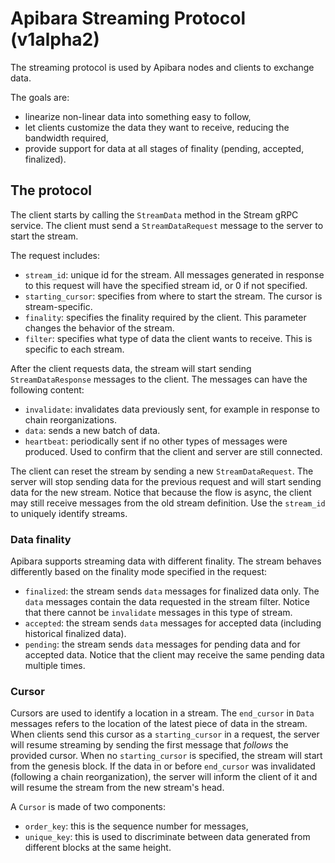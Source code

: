 # Apibara Streaming Protocol (v1alpha2)

The streaming protocol is used by Apibara nodes and clients to exchange data.

The goals are:

- linearize non-linear data into something easy to follow,
- let clients customize the data they want to receive, reducing the bandwidth
  required,
- provide support for data at all stages of finality (pending, accepted,
  finalized).

## The protocol

The client starts by calling the `StreamData` method in the Stream gRPC service.
The client must send a `StreamDataRequest` message to the server to start the
stream.

The request includes:

- `stream_id`: unique id for the stream. All messages generated in response to
  this request will have the specified stream id, or 0 if not specified.
- `starting_cursor`: specifies from where to start the stream. The cursor is
  stream-specific.
- `finality`: specifies the finality required by the client. This parameter
  changes the behavior of the stream.
- `filter`: specifies what type of data the client wants to receive. This is
  specific to each stream.

After the client requests data, the stream will start sending
`StreamDataResponse` messages to the client. The messages can have the following
content:

- `invalidate`: invalidates data previously sent, for example in response to
  chain reorganizations.
- `data`: sends a new batch of data.
- `heartbeat`: periodically sent if no other types of messages were produced.
  Used to confirm that the client and server are still connected.

The client can reset the stream by sending a new `StreamDataRequest`. The server
will stop sending data for the previous request and will start sending data for
the new stream. Notice that because the flow is async, the client may still
receive messages from the old stream definition. Use the `stream_id` to uniquely
identify streams.

### Data finality

Apibara supports streaming data with different finality. The stream behaves
differently based on the finality mode specified in the request:

- `finalized`: the stream sends `data` messages for finalized data only. The
  `data` messages contain the data requested in the stream filter. Notice that
  there cannot be `invalidate` messages in this type of stream.
- `accepted`: the stream sends `data` messages for accepted data (including
  historical finalized data).
- `pending`: the stream sends `data` messages for pending data and for accepted
  data. Notice that the client may receive the same pending data multiple times.

### Cursor

Cursors are used to identify a location in a stream. The `end_cursor` in `Data`
messages refers to the location of the latest piece of data in the stream. When
clients send this cursor as a `starting_cursor` in a request, the server will
resume streaming by sending the first message that _follows_ the provided
cursor. When no `starting_cursor` is specified, the stream will start from the
genesis block. If the data in or before `end_cursor` was invalidated (following
a chain reorganization), the server will inform the client of it and will resume
the stream from the new stream's head.

A `Cursor` is made of two components:

- `order_key`: this is the sequence number for messages,
- `unique_key`: this is used to discriminate between data generated from
  different blocks at the same height.
